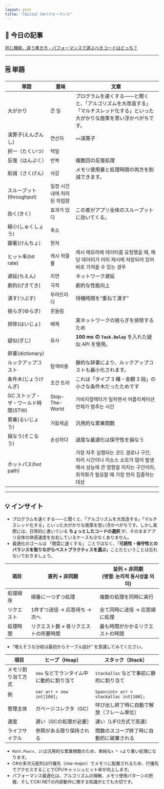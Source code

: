 ```yaml
---
layout: post
title: "[Qiita] C#パフォーマンス"
---
```


## 📖 今日の記事  
[同じ機能、違う書き方 - パフォーマンスで選ぶべきコードはどっち？](https://qiita.com/Sakai_path/items/c51030f1291839025263)

---

## 🗒️ 単語

| 単語                    | 意味              | 文章                                                                                         |
| --------------------- | --------------- | ------------------------------------------------------------------------------------------ |
| 大がかり                  | 큰 일             | プログラムを速くする――と聞くと、「アルゴリズムを大改造する」「マルチスレッド化する」といった大がかりな施策を思い浮かべがちです。                          |
| 演算子(えんざんし)            | 연산자             | `+=`演算子                                                                                    |
| 択一（たくいつ）              | 택일              |                                                                                            |
| 反復（はんぷく）              | 반복              | 複数回の反復処理                                                                                   |
| 削減（さくげん）              | 삭감              | メモリ使用量と処理時間の両方を削減できます。                                                                     |
| スループット(throughput)    | 일정 시간내에 처리된 작업량 |                                                                                            |
| 効く(きく)                | 효과가 있다          | この差がアプリ全体のスループットに効いてくる。                                                                    |
| 縮小(しゅくしょう)            | 축소              |                                                                                            |
| 顕著(けんちょ)              | 현저              |                                                                                            |
| ヒット率(hit rate)        | 캐시 적중률          | 캐시 메모리에 데이터를 요청했을 때, 해당 데이터가 이미 캐시에 저장되어 있어 바로 가져올 수 있는 경우                                 |
| 遅延(ちえん)               | 지연              | ネットワーク遅延                                                                                   |
| 劇的(げきてき)              | 극적              | 劇的な性能向上                                                                                    |
| 潰す(つぶす)               | 부러뜨리다           | 待機時間を“重ねて潰す”                                                                               |
| 揺らぎ(ゆらぎ)              | 흔들림             |                                                                                            |
| 排除(はいじょ)              | 배제              | 実ネットワークの揺らぎを排除するため                                                                         |
| 疑似(ぎじ)                | 유사              | **100 ms の `Task.Delay`** を入れた疑似 API を使用。                                                  |
| 辞書(dictionary)        |                 |                                                                                            |
| ルックアップコスト             | 탐색비용            | 静的な辞書により、ルックアップコストも最小化されます。                                                                |
| 条件木(じょうけんぎ)           | 조건 트리           | これは「タイプ 3 種・金額 3 段」の小さな条件木だったためです                                                          |
| GC ストップ・ザ・ワールド時間(STW) | Stop-The-World  | 가비지컬렉터가 일하면서 어플리케이션 전체가 멈추는 시간                                                             |
| 累乗(るいじょう)             | 거듭제곱            | 汎用的な累乗関数                                                                                   |
| 損なう(そこなう)             | 손상하다            | 過度な最適化は保守性を損なう                                                                             |
| ホットパス(hot path)       |                 | 가장 자주 실행되는 코드 경로나 구간, 처리 시간이나 리소스 소모가 많이 발생해서 성능에 큰 영향을 미치는 구간이라, 최적화가 필요할 때 가장 먼저 집중하는 대상 |

---

## 💡 インサイト

- プログラムを速くする――と聞くと、「アルゴリズムを大改造する」「マルチスレッド化する」といった大がかりな施策を思い浮かべがちです。しかし実際には、日常的に書いている **ちょっとしたコードの選択** が、そのままアプリ全体の体感速度を左右しているケースも少なくありません。
- 最適化のゴールは 「闇雲に速くする」 ことではなく、「**可読性・保守性とのバランスを取りながらベストプラクティスを選ぶ**」ことだということは忘れないでおきましょう。

| 項目    | 直列 + 非同期             | 並列 + 非同期<br>(병렬: 논리적 동시성을 의미) |
| ----- | -------------------- | ----------------------------- |
| 処理順序  | 順番に一つずつ処理            | 複数の処理を同時に実行                   |
| リクエスト | 1件ずつ送信 → 応答待ち → 次へ   | 全て同時に送信 → 応答順に処理              |
| 処理時間  | リクエスト数 × 各リクエストの所要時間 | 最も時間がかかるリクエストの時間              |
- “増えそうな分岐は最初からテーブル設計” を意識してみてください。

| 項目        | ヒープ（Heap）                 | スタック（Stack）                            |
| --------- | ------------------------- | -------------------------------------- |
| メモリ割り当て方式 | `new` などでランタイム中に動的に割り当て   | `stackalloc` などで事前に静的に割り当て             |
| 例         | `var arr = new int[100];` | `Span<int> arr = stackalloc int[100];` |
| 管理主体      | ガベージコレクタ（GC）              | 呼び出し終了時に自動で解放（フレーム単位）                  |
| 速度        | 遅い（GCの処理が必要）              | 速い（LIFO方式で高速）                          |
| ライフサイクル   | 参照がある限り保持される              | 関数のスコープ終了時に自動的に破棄される                   |
- `Math.Pow(x, 2)`は汎用的な累乗関数のため、単純な`x * x`より重い処理になります。
- C#の多次元配列は行優先（row-major）でメモリに配置されるため、行優先でアクセスすることでCPUキャッシュヒット率が向上します。
- パフォーマンス最適化は、アルゴリズムの理解、メモリ使用パターンの把握、そしてC#/.NETの内部動作に関する知識がとても大切です。
